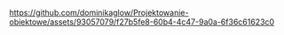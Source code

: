 

https://github.com/dominikaglow/Projektowanie-obiektowe/assets/93057079/f27b5fe8-60b4-4c47-9a0a-6f36c61623c0

